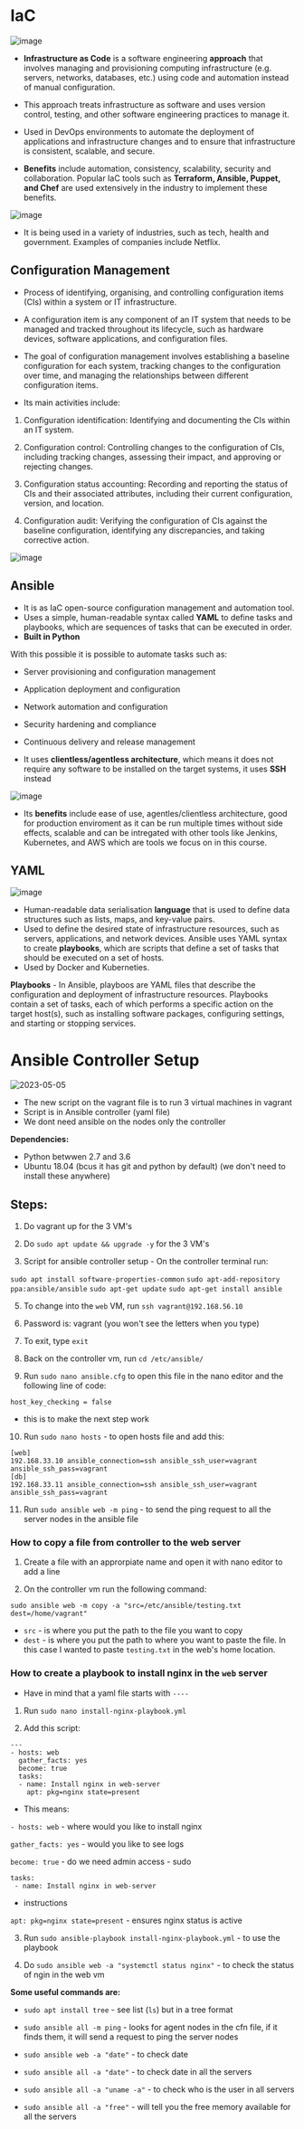 # IaC

![image](https://user-images.githubusercontent.com/129942042/236436302-1d62c100-0029-4826-a092-01d8e13681f2.png)

- **Infrastructure as Code** is a software engineering **approach** that involves managing and provisioning computing infrastructure (e.g. servers, networks, databases, etc.) using code and automation instead of manual configuration.
- This approach treats infrastructure as software and uses version control, testing, and other software engineering practices to manage it.
- Used in DevOps environments to automate the deployment of applications and infrastructure changes and to ensure that infrastructure is consistent, scalable, and secure.

- **Benefits** include automation, consistency, scalability, security and collaboration. Popular IaC tools such as **Terraform, Ansible, Puppet, and Chef** are used extensively in the industry to implement these benefits.

![image](https://user-images.githubusercontent.com/129942042/236436759-6767c113-fcd1-460e-a056-4461ce9e59da.png)

- It is being used in a variety of industries, such as tech, health and government. Examples of companies include Netflix.

## Configuration Management

- Process of identifying, organising, and controlling configuration items (CIs) within a system or IT infrastructure.
- A configuration item is any component of an IT system that needs to be managed and tracked throughout its lifecycle, such as hardware devices, software applications, and configuration files.
- The goal of configuration management involves establishing a baseline configuration for each system, tracking changes to the configuration over time, and managing the relationships between different configuration items.

- Its main activities include:
1. Configuration identification: Identifying and documenting the CIs within an IT system.

2. Configuration control: Controlling changes to the configuration of CIs, including tracking changes, assessing their impact, and approving or rejecting changes.

3. Configuration status accounting: Recording and reporting the status of CIs and their associated attributes, including their current configuration, version, and location.

4. Configuration audit: Verifying the configuration of CIs against the baseline configuration, identifying any discrepancies, and taking corrective action.

![image](https://user-images.githubusercontent.com/129942042/236437006-a2c19134-cc7a-428a-a89c-6e30f5f90bc6.png)

## Ansible

- It is as IaC open-source configuration management and automation tool.
- Uses a simple, human-readable syntax called **YAML** to define tasks and playbooks, which are sequences of tasks that can be executed in order.
- **Built in Python**

With this possible it is possible to automate tasks such as:

- Server provisioning and configuration management
- Application deployment and configuration
- Network automation and configuration
- Security hardening and compliance
- Continuous delivery and release management

- It uses **clientless/agentless architecture**, which means it does not require any software to be installed on the target systems, it uses **SSH** instead

![image](https://user-images.githubusercontent.com/129942042/236437344-27ed4426-d426-4a2e-b450-d5ed596e6a72.png)

- Its **benefits** include ease of use, agentles/clientless architecture, good for production enviroment as it can be run multiple times without side effects, scalable and can be intregated with other tools like Jenkins, Kubernetes, and AWS which are tools we focus on in this course.

## YAML

![image](https://user-images.githubusercontent.com/129942042/236437584-cb191f4b-1f9a-4abd-84a7-2e794a485836.png)

- Human-readable data serialisation **language** that is used to define data structures such as lists, maps, and key-value pairs.
- Used to define the desired state of infrastructure resources, such as servers, applications, and network devices. Ansible uses YAML syntax to create **playbooks**, which are scripts that define a set of tasks that should be executed on a set of hosts.
- Used by Docker and Kuberneties.

**Playbooks** - In Ansible, playboos are YAML files that describe the configuration and deployment of infrastructure resources. Playbooks contain a set of tasks, each of which performs a specific action on the target host(s), such as installing software packages, configuring settings, and starting or stopping services.

# Ansible Controller Setup

![2023-05-05](https://user-images.githubusercontent.com/129942042/236445500-1c2c5e9c-b080-499d-abc4-2092357c751e.png)

- The new script on the vagrant file is to run 3 virtual machines in vagrant
- Script is in Ansible controller (yaml file)
- We dont need ansible on the nodes only the controller

**Dependencies:**
- Python betwwen 2.7 and 3.6
- Ubuntu 18.04 (bcus it has git and python by default)
(we don't need to install these anywhere)

## Steps:

1. Do vagrant up for the 3 VM's

2. Do `sudo apt update && upgrade -y` for the 3 VM's

4. Script for ansible controller setup - On the controller terminal run:

`sudo apt install software-properties-common`
`sudo apt-add-repository ppa:ansible/ansible`
`sudo apt-get update`
`sudo apt-get install ansible`

5. To change into the `web` VM, run `ssh vagrant@192.168.56.10`

6. Password is: vagrant
(you won't see the letters when you type)

7. To exit, type `exit`

8. Back on the controller vm, run `cd /etc/ansible/`


9. Run `sudo nano ansible.cfg` to open this file in the nano editor and the following line of code:
````
host_key_checking = false
````
- this is to make the next step work

10. Run `sudo nano hosts` - to open hosts file and add this:

````
[web]
192.168.33.10 ansible_connection=ssh ansible_ssh_user=vagrant ansible_ssh_pass=vagrant
[db]
192.168.33.11 ansible_connection=ssh ansible_ssh_user=vagrant ansible_ssh_pass=vagrant
````
11. Run `sudo ansible web -m ping` - to send the ping request to all the server nodes in the ansible file


### How to copy a file from controller to the web server

1. Create a file with an approrpiate name and open it with nano editor to add a line

2. On the controller vm run the following command:

````
sudo ansible web -m copy -a "src=/etc/ansible/testing.txt dest=/home/vagrant"
````

- `src` - is where you put the path to the file you want to copy
- `dest` - is where you put the path to where you want to paste the file. In this case I wanted to paste `testing.txt` in the web's home location.

### How to create a playbook to install nginx in the `web` server

- Have in mind that a yaml file starts with `----`

1. Run `sudo nano install-nginx-playbook.yml`

2. Add this script:

````
---
- hosts: web
  gather_facts: yes
  become: true
  tasks:
  - name: Install nginx in web-server
    apt: pkg=nginx state=present
````

- This means:

`- hosts: web` - where would you like to install nginx

`gather_facts: yes` - would you like to see logs

`become: true` - do we need admin access - sudo
 ````
 tasks:
  - name: Install nginx in web-server
  ````
  - instructions
   
 `apt: pkg=nginx state=present` - ensures nginx status is active

3. Run `sudo ansible-playbook install-nginx-playbook.yml` - to use the playbook

4. Do `sudo ansible web -a "systemctl status nginx"` - to check the status of ngin in the web vm

**Some useful commands are:**

- `sudo apt install tree` - see list (`ls`) but in a tree format

- `sudo ansible all -m ping` - looks for agent nodes in the cfn file, if it finds them, it will send a request to ping the server nodes

- `sudo ansible web -a "date"` - to check date

- `sudo ansible all -a "date"` - to check date in all the servers

- `sudo ansible all -a "uname -a"` - to check who is the user in all servers

- `sudo ansible all -a "free"` - will tell you the free memory available for all the servers
